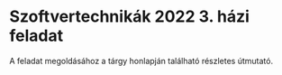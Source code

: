 # Szoftvertechnikák 2022 3. házi feladat
A feladat megoldásához a tárgy honlapján található részletes útmutató.
